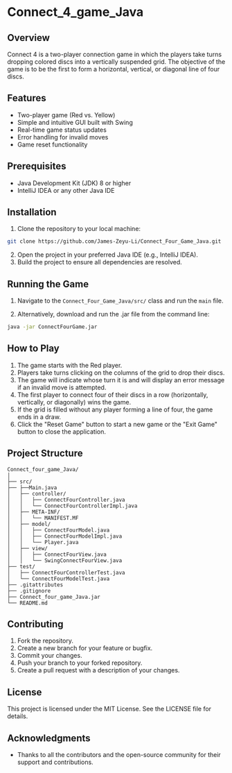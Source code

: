 # Connect_4_game_Java
## Overview

Connect 4 is a two-player connection game in which the players take turns dropping 
colored discs into a vertically suspended grid. 
The objective of the game is to be the first to form a horizontal, vertical, or diagonal line of four discs.

## Features

- Two-player game (Red vs. Yellow)
- Simple and intuitive GUI built with Swing
- Real-time game status updates
- Error handling for invalid moves
- Game reset functionality

## Prerequisites

- Java Development Kit (JDK) 8 or higher
- IntelliJ IDEA or any other Java IDE

## Installation

1. Clone the repository to your local machine:
```sh
git clone https://github.com/James-Zeyu-Li/Connect_Four_Game_Java.git
```
2. Open the project in your preferred Java IDE (e.g., IntelliJ IDEA).
3. Build the project to ensure all dependencies are resolved.


## Running the Game

1. Navigate to the `Connect_Four_Game_Java/src/` class and run the `main` file.

2. Alternatively, download and run the .jar file from the command line:

```sh
java -jar ConnectFourGame.jar
```


## How to Play

1. The game starts with the Red player.
2. Players take turns clicking on the columns of the grid to drop their discs.
3. The game will indicate whose turn it is and will display an error message if an invalid move is attempted.
4. The first player to connect four of their discs in a row (horizontally, vertically, or diagonally) wins the game.
5. If the grid is filled without any player forming a line of four, the game ends in a draw.
6. Click the "Reset Game" button to start a new game or the "Exit Game" button to close the application.

## Project Structure

```text
Connect_four_game_Java/
│
├── src/
├── ├──Main.java
│   ├── controller/
│   │   ├── ConnectFourController.java
│   │   └── ConnectFourControllerImpl.java
│   ├── META-INF/
│   │   └── MANIFEST.MF
│   ├── model/
│   │   ├── ConnectFourModel.java
│   │   ├── ConnectFourModelImpl.java
│   │   └── Player.java
│   ├── view/
│   │   ├── ConnectFourView.java
│   │   └── SwingConnectFourView.java
├── test/
│   ├── ConnectFourControllerTest.java
│   └── ConnectFourModelTest.java
├── .gitattributes
├── .gitignore
├── Connect_four_game_Java.jar
└── README.md
```

## Contributing

1. Fork the repository.
2. Create a new branch for your feature or bugfix.
3. Commit your changes.
4. Push your branch to your forked repository.
5. Create a pull request with a description of your changes.

## License

This project is licensed under the MIT License. See the LICENSE file for details.

## Acknowledgments

- Thanks to all the contributors and the open-source community for their support and contributions.